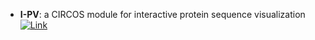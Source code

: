 - **I-PV**: a CIRCOS module for interactive protein sequence visualization  
	[![Link](https://img.shields.io/badge/Link-online-brightgreen?style=for-the-badge&logo=cachet&logoColor=65FF8F)](http://www.i-pv.org/)  
